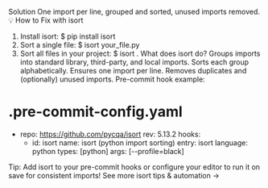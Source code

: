 Solution One import per line, grouped and sorted, unused imports removed.
💡 How to Fix with isort
1. Install isort:
$ pip install isort
2. Sort a single file:
$ isort your_file.py
3. Sort all files in your project:
$ isort .
What does isort do?
Groups imports into standard library, third-party, and local imports.
Sorts each group alphabetically.
Ensures one import per line.
Removes duplicates and (optionally) unused imports.
Pre-commit hook example:
# .pre-commit-config.yaml
-   repo: https://github.com/pycqa/isort
    rev: 5.13.2
    hooks:
      - id: isort
        name: isort (python import sorting)
        entry: isort
        language: python
        types: [python]
        args: [--profile=black]

Tip: Add isort to your pre-commit hooks or configure your editor to run it on save for consistent imports! See more isort tips & automation →